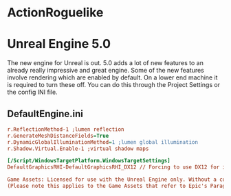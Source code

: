 # ActionRoguelike

# Unreal Engine 5.0
The new engine for Unreal is out. 5.0 adds a lot of new features to an already really impressive and great engine. Some of the new features involve rendering which are enabled by default. On a lower end machine it is required to turn these off. You can do this through the Project Settings
or the config INI file.

## DefaultEngine.ini
```ini
r.ReflectionMethod-1 ;lumen reflection
r.GenerateMeshDistanceFields=True
r.DynamicGlobalIlluminationMethod=1 ;lumen global illumination
r.Shadow.Virtual.Enable-1 ;virtual shadow maps

[/Script/WindowsTargetPlatform.WindowsTargetSettings]
DefaultGraphicsRHI-DefaultGraphicsRHI_DX12 // Forcing to use DX12 for improved performance

Game Assets: Licensed for use with the Unreal Engine only. Without a custom license you cannot use to create sequels, remasters, or otherwise emulate the original game or use the original game's trademarks, character names, or other IP to advertise or name your game. (Unreal Engine EULA applies)
(Please note this applies to the Game Assets that refer to Epic's Paragon, you can still use the project code and content to build your own Unreal Engine game)
